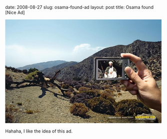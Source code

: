 date: 2008-08-27
slug: osama-found-ad
layout: post
title: Osama found [Nice Ad]


<a href="http://www.ibelieveinadv.com/commons/niesuperzoom.jpg"><img src="/static/tumblr_files/kLg0R7T3td5mdf5wJ4J5tzW5_500.jpg"/></a><br/><p>Hahaha, I like the idea of this ad.</p>
